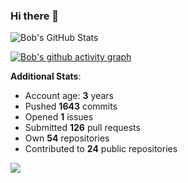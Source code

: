 ### Hi there 👋

![Bob's GitHub Stats](https://github-readme-stats.vercel.app/api?username=Bobthesoftwaredeveloper&show_icons=true&count_private=true&theme=react&hide=stars,prs,issues,contribs)

[![Bob's github activity graph](https://activity-graph.herokuapp.com/graph?username=BobTheSoftwareDeveloper&theme=react-dark)](https://github.com/ashutosh00710/github-readme-activity-graph)

**Additional Stats**:
- Account age: **3** years
- Pushed **1643** commits
- Opened **1** issues
- Submitted **126** pull requests
- Own **54** repositories
- Contributed to **24** public repositories

![](https://komarev.com/ghpvc/?username=BobTheSoftwareDeveloper)
